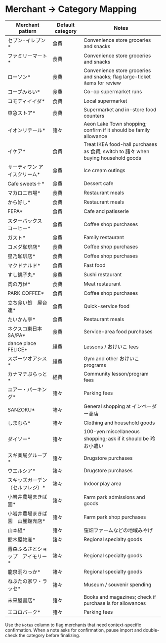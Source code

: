 # Merchant → Category Mapping

| Merchant pattern | Default category | Notes |
| --- | --- | --- |
| セブン-イレブン* | 食費 | Convenience store groceries and snacks |
| ファミリーマート* | 食費 | Convenience store groceries and snacks |
| ローソン* | 食費 | Convenience store groceries and snacks; flag large-ticket items for review |
| コープみらい* | 食費 | Co-op supermarket runs |
| コモディイイダ* | 食費 | Local supermarket |
| 東急ストア* | 食費 | Supermarket and in-store food counters |
| イオンリテール* | 諸々 | Aeon Lake Town shopping; confirm if it should be family allowance |
| イケア* | 食費 | Treat IKEA food-hall purchases as 食費; switch to 諸々 when buying household goods |
| サーティワン アイスクリーム* | 食費 | Ice cream outings |
| Cafe sweets＋* | 食費 | Dessert cafe |
| マカロニ市場* | 食費 | Restaurant meals |
| から好し* | 食費 | Restaurant meals |
| FEPA* | 食費 | Cafe and patisserie |
| スターバックス コーヒー* | 食費 | Coffee shop purchases |
| ガスト* | 食費 | Family restaurant |
| コメダ珈琲店* | 食費 | Coffee shop purchases |
| 星乃珈琲店* | 食費 | Coffee shop purchases |
| マクドナルド* | 食費 | Fast food |
| すし銚子丸* | 食費 | Sushi restaurant |
| 肉の万世* | 食費 | Meat restaurant |
| PARK COFFEE* | 食費 | Coffee shop purchases |
| 立ち食い処　屋台連* | 食費 | Quick-service food |
| たいかん亭* | 食費 | Restaurant meals |
| ネクスコ東日本SA/PA* | 食費 | Service-area food purchases |
| dance place FELICE* | 経費 | Lessons / おけいこ fees |
| スポーツオアシス* | 経費 | Gym and other おけいこ programs |
| カナマチぷらっと* | 経費 | Community lesson/program fees |
| ユアー・パーキング* | 諸々 | Parking fees |
| SANZOKU* | 諸々 | General shopping at インベーダー商店 |
| しまむら* | 諸々 | Clothing and household goods |
| ダイソー* | 諸々 | 100-yen miscellaneous shopping; ask if it should be 玲お小遣い |
| スギ薬局グループ* | 諸々 | Drugstore purchases |
| ウエルシア* | 諸々 | Drugstore purchases |
| スキッズガーデン（セルフレジ）* | 諸々 | Indoor play area |
| 小岩井農場まきば園* | 諸々 | Farm park admissions and goods |
| 小岩井農場まきば園　山麓館売店* | 諸々 | Farm park shop purchases |
| 山本組* | 諸々 | 窪畑ファームなどの地域みやげ |
| 鈴木屋物産* | 諸々 | Regional specialty goods |
| 青森ふるさとショップ　アイモリー* | 諸々 | Regional specialty goods |
| 龍泉洞わっか* | 諸々 | Regional specialty goods |
| ねぶたの家ワ・ラッセ* | 諸々 | Museum / souvenir spending |
| 未来屋書店* | 諸々 | Books and magazines; check if purchase is for allowances |
| エコロパーク* | 諸々 | Parking fees |

Use the `Notes` column to flag merchants that need context-specific confirmation. When a note asks for confirmation, pause import and double-check the category before finalizing.
